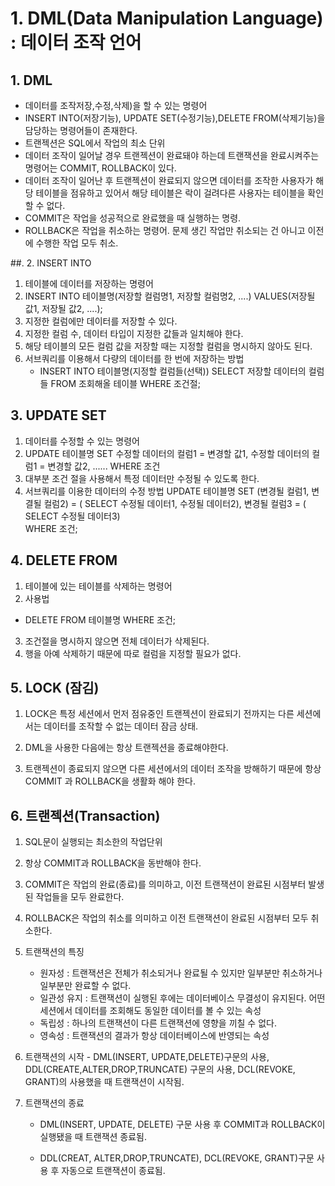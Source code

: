 # 1. DML(Data Manipulation Language) : 데이터 조작 언어
## 1. DML 
- 데이터를 조작저장,수정,삭제)을 할 수 있는 명령어 
- INSERT INTO(저장기능), UPDATE SET(수정기능),DELETE FROM(삭제기능)을 담당하는 명령어들이 존재한다.
- 트랜젝션은 SQL에서 작업의 최소 단위
- 데이터 조작이 일어날 경우 트랜젝션이 완료돼야 하는데 트랜잭션을 완료시켜주는 명령어는 COMMIT, ROLLBACK이 있다.
- 데이터 조작이 일어난 후 트랜젝션이 완료되지 않으면 데이터를 조작한 사용자가 해당 테이블을 점유하고 있어서 해당 테이블은 락이 걸려다른 사용자는 테이블을 확인할 수 없다.
- COMMIT은 작업을 성공적으로 완료했을 때 실행하는 명령. 
- ROLLBACK은 작업을 취소하는 명령어. 문제 생긴 작업만 취소되는 건 아니고 이전에 수행한 작업 모두 취소.

##. 2. INSERT INTO
1. 테이블에 데이터를 저장하는 명령어
2. INSERT INTO 테이블명(저장할 컬럼명1, 저장할 컬럼명2, ....)
                VALUES(저장될 값1, 저장될 값2, ....);
3. 지정한 컬럼에만 데이터를 저장할 수 있다.
4. 지정한 컬럼 수, 데이터 타입이 지정한 값들과 일치해야 한다.
5. 해당 테이블의 모든 컬럼 값을 저장할 때는 지정할 컬럼을 명시하지 않아도 된다.
6. 서브쿼리를 이용해서 다량의 데이터를 한 번에 저장하는 방법
    - INSERT INTO 테이블명(지정할 컬럼들(선택))
        SELECT 저장할 데이터의 컬럼들
        FROM 조회해올 테이블
        WHERE 조건절;

## 3. UPDATE SET
1. 데이터를 수정할 수 있는 명령어
2. UPDATE 테이블명 
        SET 
            수정할 데이터의 컬럼1 = 변경할 값1, 
            수정할 데이터의 컬럼1 = 변경할 값2, 
             ......
    WHERE 조건
3. 대부분 조건 절을 사용해서 특정 데이터만 수정될 수 있도록 한다.
4. 서브쿼리를 이용한 데이터의 수정 방법
    UPDATE 테이블명
        SET
            (변경될 컬럼1, 변결될 컬럼2)
                                        = (
                                            SELECT 수정될 데이터1,
                                            수정될 데이터2),
        변경될 컬럼3 = ( SELECT 수정될 데이터3)   
        WHERE 조건;

## 4. DELETE FROM
1. 테이블에 있는 테이블를 삭제하는 명령어
2. 사용법
  -  DELETE FROM 테이블명
            WHERE 조건;

3. 조건절을 명시하지 않으면 전체 데이터가 삭제된다.
4. 행을 아예 삭제하기 때문에 따로 컬럼을 지정할 필요가 없다.


## 5. LOCK (잠김)
1. LOCK은 특정 세션에서 먼저 점유중인 트랜젝션이 완료되기 전까지는 다른 세션에서는 데이터를 조작할 수 없는 데이터 잠금 상태.

2. DML을 사용한 다음에는 항상 트랜젝션을 종료해야한다.
3. 트랜젝션이 종료되지 않으면 다른 세션에서의 데이터 조작을 방해하기 때문에
항상 COMMIT 과 ROLLBACK을 생활화 해야 한다.

## 6. 트랜젝션(Transaction)
1. SQL문이 실행되는 최소한의 작업단위
2. 항상 COMMIT과 ROLLBACK을 동반해야 한다.
3. COMMIT은 작업의 완료(종료)를 의미하고, 이전 트랜잭션이 완료된 시점부터 발생된 작업들을 모두 완료한다.
4. ROLLBACK은 작업의 취소를 의미하고 이전 트랜잭션이 완료된 시점부터 모두 취소한다.
5. 트랜잭션의 특징
    - 원자성 : 트랜잭션은 전체가 취소되거나 완료될 수 있지만 일부분만 취소하거나 일부분만 완료할 수 없다.
    - 일관성 유지 : 트랜잭션이 실행된 후에는 데이터베이스 무결성이 유지된다. 어떤 세션에서 데이터를 조회해도 동일한 데이터를 볼 수 있는 속성
    - 독립성 : 하나의 트랜잭션이 다른 트랜잭션에 영향을 끼칠 수 없다.
    - 영속성 : 트랜잭션의 결과가 항상 데이터베이스에 반영되는 속성

6. 트랜잭션의 시작
        - DML(INSERT, UPDATE,DELETE)구문의 사용, 
          DDL(CREATE,ALTER,DROP,TRUNCATE) 구문의 사용, 
          DCL(REVOKE, GRANT)의 사용했을 때 트랜잭션이 시작됨.

7. 트랜잭션의 종료
    - DML(INSERT, UPDATE, DELETE) 구문 사용 후 
      COMMIT과 ROLLBACK이 실행됐을 때 트랜잭션 종료됨.
    
    - DDL(CREAT, ALTER,DROP,TRUNCATE),
      DCL(REVOKE, GRANT)구문 사용 후 
      자동으로 트랜잭션이 종료됨.




